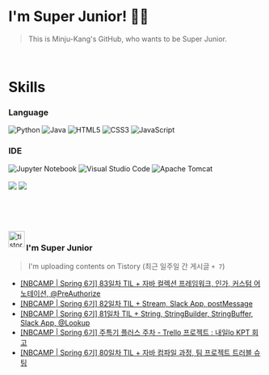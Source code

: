 
# I'm Super Junior! 🐱‍🏍
  > This is Minju-Kang's GitHub, who wants to be Super Junior.

<br>

<h1>Skills</h1>
<h3>Language</h3>
<div sytle="display:inline;">
<img alt="Python" src="https://img.shields.io/badge/Python-3776AB?style=flat-square&logo=Python&logoColor=white"/>
<img alt="Java" src="https://img.shields.io/badge/JAVA-007396?style=flat-square&logo=Java&logoColor=white"/>
<img alt="HTML5" src="https://img.shields.io/badge/HTML5-E34F26?style=flat-square&logo=HTML5&logoColor=white"/>
<img alt="CSS3" src="https://img.shields.io/badge/CSS3-1572B6?style=flat-square&logo=CSS3&logoColor=white"/>
<img alt="JavaScript" src="https://img.shields.io/badge/JavaScript-F7DF1E?style=flat-square&logo=JavaScript&logoColor=black"/>
</div>
<h3>IDE</h3>
<div sytle="display:inline;">
<img alt="Jupyter Notebook" src="https://img.shields.io/badge/Jupyter-F37626?style=flat-square&logo=Jupyter&logoColor=white"/>
<img alt="Visual Studio Code" src="https://img.shields.io/badge/Visual Studio Code-007ACC?style=flat-square&logo=Visual Studio Code&logoColor=white"/>
<img alt="Apache Tomcat" src="https://img.shields.io/badge/Apache Tomcat-F8DC75?style=flat-square&logo=Apache Tomcat&logoColor=black"/>
</div>
<br>

<img src="https://github-readme-stats.vercel.app/api/top-langs/?username=minjukang727" >
<img src="https://github-readme-stats.vercel.app/api?username=MinjuKang727&show_icons=true&theme=radical">

<br><br>


<br>

<img src="https://github.com/MinjuKang727/MinjuKang727/assets/108849480/0ac49170-7c8c-4c99-b0e5-86c414fc591c" alt="tistory-icon_IamSuperJunior" width="32px" align="left">

###  I'm Super Junior
  > I'm uploading contents on Tistory  (최근 일주일 간 게시글 `+ 7`)  

- <a href="https://ajtwltsk.tistory.com/333"> [NBCAMP | Spring 6기] 83일차 TIL + 자바 컬렉션 프레임워크, 인가, 커스텀 어노테이션, @PreAuthorize </a><br>  
- <a href="https://ajtwltsk.tistory.com/332"> [NBCAMP | Spring 6기] 82일차 TIL + Stream, Slack App, postMessage </a><br>  
- <a href="https://ajtwltsk.tistory.com/331"> [NBCAMP | Spring 6기] 81일차 TIL + String, StringBuilder, StringBuffer, Slack App, @Lookup </a><br>  
- <a href="https://ajtwltsk.tistory.com/330"> [NBCAMP | Spring 6기] 주특기 플러스 주차 - Trello 프로젝트 : 내일lo KPT 회고 </a><br>  
- <a href="https://ajtwltsk.tistory.com/329"> [NBCAMP | Spring 6기] 80일차 TIL + 자바 컴파일 과정, 팀 프로젝트 트러블 슈팅 </a><br>  


